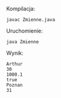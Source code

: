 Kompilacja:
```
javac Zmienne.java
```

Uruchomienie:
```
java Zmienne
```

Wynik:
```
Arthur
30
1000.1
true
Poznan
31
```
